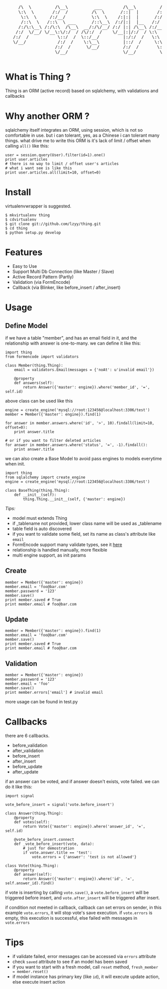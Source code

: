 <pre>
     /\  \         /\__\          ___        /\__\         /\  \    
     \:\  \       /:/  /         /\  \      /::|  |       /::\  \   
      \:\  \     /:/__/          \:\  \    /:|:|  |      /:/\:\  \  
      /::\  \   /::\  \ ___      /::\__\  /:/|:|  |__   /:/  \:\  \ 
     /:/\:\__\ /:/\:\  /\__\  __/:/\/__/ /:/ |:| /\__\ /:/__/_\:\__\
    /:/  \/__/ \/__\:\/:/  / /\/:/  /    \/__|:|/:/  / \:\  /\ \/__/
   /:/  /           \::/  /  \::/__/         |:/:/  /   \:\ \:\__\  
   \/__/            /:/  /    \:\__\         |::/  /     \:\/:/  /  
                   /:/  /      \/__/         /:/  /       \::/  /   
                   \/__/                     \/__/         \/__/    

</pre>

What is Thing ?
===============

Thing is an ORM (active record) based on sqlalchemy, with validations and callbacks

Why another ORM ?
=================

sqlalchemy itself integrates an ORM, using session, which is not so comfortable in use. but i can tolerant, yes, as a Chinese i can tolerant many things. what drive me to write this ORM is it's lack of limit / offset when calling `all()` like this:

```
user = session.query(User).filter(id=1).one()
print user.articles
# there is no way to limit / offset user's articles
# what i want see is like this
print user.articles.all(limit=10, offset=0)
```

Install
=======

virtualenvwrapper is suggested.

```
$ mkvirtualenv thing
$ cdvirtualenv
$ git clone git://github.com/lzyy/thing.git
$ cd thing
$ python setup.py develop
```

Features
========

* Easy to Use
* Support Multi Db Connection (like Master / Slave)
* Active Record Pattern (Partly)
* Validation (via FormEncode)
* Callback (via Blinker, like before_insert / after_insert)

Usage
=====

Define Model
------------

if we have a table "member", and has an email field in it, and the relationship with answer is one-to-many. we can define it like this:

```
import thing
from formencode import validators

class Member(thing.Thing):
    email = validators.Email(messages = {'noAt': u'invalid email'})

    @property
    def answers(self):
        return Answer({'master': engine}).where('member_id', '=', self.id)
```

above class can be used like this

```
engine = create_engine('mysql://root:123456@localhost:3306/test')
member = Member({'master': engine}).find(1)

for answer in member.answers.where('id', '>', 10).findall(limit=10, offset=0):
    print answer.title

# or if you want to filter deleted articles
for answer in member.answers.where('status', '=', -1).findall():
    print answer.title
```

we can also create a Base Model to avoid pass engines to models everytime when init.

```
import thing
from sqlalchemy import create_engine
engine = create_engine('mysql://root:123456@localhost:3306/test')

class BaseThing(thing.Thing):
    def __init__(self):
        thing.Thing.__init__(self, {'master': engine})
```


*Tips:*

* model must extends Thing
* if _tablename not provided, lower class name will be used as _tablename
* table field is auto discovered
* if you want to validate some field, set its name as class's attribute like `email`
* FormEncode support many validate types, see it [here](http://www.formencode.org/en/latest/Validator.html)
* relationship is handled manually, more flexible
* multi engine support, as init params


Create
------

```
member = Member({'master': engine})
member.email = 'foo@bar.com'
member.password = '123'
member.save()
print member.saved # True
print member.email # foo@bar.com
```

Update
------

```
member = Member({'master': engine}).find(1)
member.email = 'foo@bar.com'
member.save()
print member.saved # True
print member.email # foo@bar.com
```

Validation
----------

```
member = Member({'master': engine})
member.password = '123'
member.email = 'foo'
member.save()
print member.errors['email'] # invalid email
```

more usage can be found in test.py

Callbacks
=========

there are 6 callbacks.

* before_validation
* after_validation
* before_insert
* after_insert
* before_update
* after_update

if an answer can be voted, and if answer doesn't exists, vote failed. we can do it like this:

```
import signal

vote_before_insert = signal('vote.before_insert')

class Answer(thing.Thing):
    @property
    def votes(self):
        return Vote({'master': engine}).where('answer_id', '=', self.id)

    @vote_before_insert.connect
    def _vote_before_insert(vote, data):
        # just for demostration
        if vote.answer.title == 'test':
            vote.errors = {'answer': 'test is not allowed'}

class Vote(thing.Thing):
    @property
    def answer(self):
        return Answer({'master': engine}).where('id', '=', self.answer_id).find()
```

if vote is inserting by calling `vote.save()`, a `vote.before_insert` will be triggered before insert, and `vote.after_insert` will be triggered after insert.

if condition not meeted in callback, callback can set errors on sender, in this example `vote.errors`, it will stop vote's save execution. if `vote.errors` is empty, this execution is successful, else failed with messages in `vote.errors`


Tips
====

* if validate failed, error messages can be accessed via `errors` attribute
* check `saved` attribute to see if an model has been saved
* if you want to start with a fresh model, call `reset` method, `fresh_member = member.reset()`
* if model instance has primary key (like `id`), it will execute update action, else execute insert action

